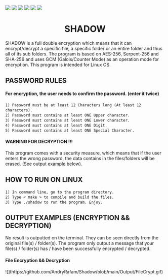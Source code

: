 ![](https://img.shields.io/badge/Code-C++-orange.svg?style=plastic&logo=c%2B%2B)
![](https://img.shields.io/badge/OS-Linux-orange.svg?style=plastic&logo=Linux)
![](https://img.shields.io/badge/Algorithm-AES-orange.svg?style=plastic&logo)
![](https://img.shields.io/badge/Algorithm-Serpent-orange.svg?style=plastic&logo)
![](https://img.shields.io/badge/Algorithm-SHA-orange.svg?style=plastic&logo)
![](https://img.shields.io/badge/Tools-SublimeText-orange.svg?style=plastic&logo)
<h1 align="center"> SHADOW </h1>
SHADOW is a full double encryption which means that it can encrypt/decrypt a specific file, a specific folder or an entire folder and thus all of its sub folders. The program is based on AES-256, Serpent-256 and SHA-256 and uses GCM (Galois/Counter Mode) as an operation mode for encryption. This program is intended for Linux OS.

<h2 align="left"> PASSWORD RULES </h2>
<h4 align="left"> For encryption, the user needs to confirm the password. (enter it twice)</h4>

	1) Password must be at least 12 Characters long (At least 12 characters).
	2) Password must contains at least ONE Upper character.
	3) Password must contains at least ONE Lower character.
	4) Password must contains at least ONE Digit.
	5) Password must contains at least ONE Special Character.

<h4 align="left"> WARNING FOR DECRYPTION !!! </h4>
This program comes with a security measure, which means that if the user enters the wrong password, the data contains in the files/folders will be erased. (See output example below).

<h2 align="left"> HOW TO RUN ON LINUX </h2>

	1) In command line, go to the program directory.
	2) Type < make > to compile and build the files.
	3) Type ./shadow to run the program. Enjoy.
	
<h2 align="left"> OUTPUT EXAMPLES (ENCRYPTION && DECRYPTION) </h2>
No result is outputted on the terminal. They can be seen directly from the original file(s) / folder(s). The program only output a message that your file(s) / folder(s) has / have been successfully encrypted / decrypted.

<h4 align="left"> File Encryption && Decryption </h4>
![](https://github.com/AndryRafam/Shadow/blob/main/Output/FileCrypt.gif)

	

